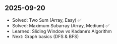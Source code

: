 ## 2025-09-20
- Solved: Two Sum (Array, Easy) ✅
- Solved: Maximum Subarray (Array, Medium) ✅
- Learned: Sliding Window vs Kadane’s Algorithm
- Next: Graph basics (DFS & BFS)

